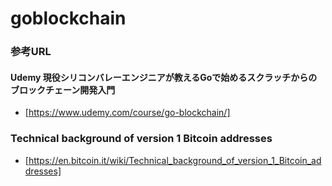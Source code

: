 # goblockchain

### 参考URL
#### Udemy 現役シリコンバレーエンジニアが教えるGoで始めるスクラッチからのブロックチェーン開発入門
- [https://www.udemy.com/course/go-blockchain/]


### Technical background of version 1 Bitcoin addresses
- [https://en.bitcoin.it/wiki/Technical_background_of_version_1_Bitcoin_addresses]
